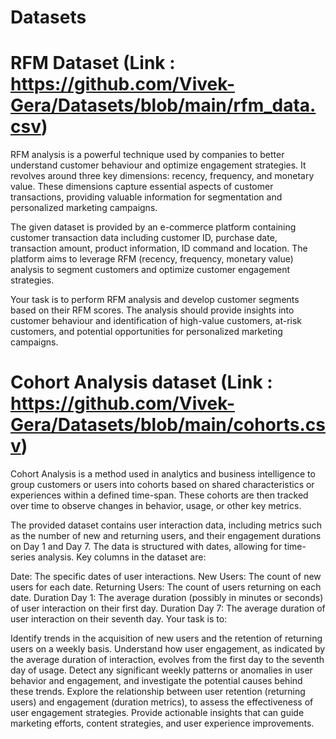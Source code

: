 # Datasets

# RFM Dataset (Link : https://github.com/Vivek-Gera/Datasets/blob/main/rfm_data.csv)
RFM analysis is a powerful technique used by companies to better understand customer behaviour and optimize engagement strategies. It revolves around three key dimensions: recency, frequency, and monetary value. These dimensions capture essential aspects of customer transactions, providing valuable information for segmentation and personalized marketing campaigns.

The given dataset is provided by an e-commerce platform containing customer transaction data including customer ID, purchase date, transaction amount, product information, ID command and location. The platform aims to leverage RFM (recency, frequency, monetary value) analysis to segment customers and optimize customer engagement strategies.

Your task is to perform RFM analysis and develop customer segments based on their RFM scores. The analysis should provide insights into customer behaviour and identification of high-value customers, at-risk customers, and potential opportunities for personalized marketing campaigns.


# Cohort Analysis dataset (Link : https://github.com/Vivek-Gera/Datasets/blob/main/cohorts.csv)
Cohort Analysis is a method used in analytics and business intelligence to group customers or users into cohorts based on shared characteristics or experiences within a defined time-span. These cohorts are then tracked over time to observe changes in behavior, usage, or other key metrics.

The provided dataset contains user interaction data, including metrics such as the number of new and returning users, and their engagement durations on Day 1 and Day 7. The data is structured with dates, allowing for time-series analysis. Key columns in the dataset are:

Date: The specific dates of user interactions.
New Users: The count of new users for each date.
Returning Users: The count of users returning on each date.
Duration Day 1: The average duration (possibly in minutes or seconds) of user interaction on their first day.
Duration Day 7: The average duration of user interaction on their seventh day.
Your task is to:

Identify trends in the acquisition of new users and the retention of returning users on a weekly basis.
Understand how user engagement, as indicated by the average duration of interaction, evolves from the first day to the seventh day of usage.
Detect any significant weekly patterns or anomalies in user behavior and engagement, and investigate the potential causes behind these trends.
Explore the relationship between user retention (returning users) and engagement (duration metrics), to assess the effectiveness of user engagement strategies.
Provide actionable insights that can guide marketing efforts, content strategies, and user experience improvements.